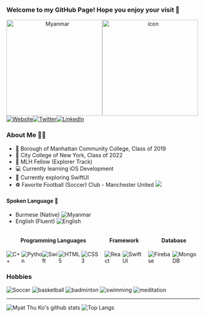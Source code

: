 ### Welcome to my GitHub Page! Hope you enjoy your visit 🙏
<div align="center" style="display: flex">
  <img src="https://img.icons8.com/color/600/000000/myanmar.png" alt="Myanmar" width="250" height="250"/>
  <img src="https://i.imgur.com/HMGua3z.gif" alt="icon" width="250" height="250"/>
</div>

<div align="center" style="display: flex;">
  <a href="https://www.myatthuko.com"><img src="https://img.icons8.com/clouds/100/000000/domain.png" alt="Website"/> </a>  
  <a href="https://twitter.com/myatthu_ko"><img src="https://img.icons8.com/clouds/100/000000/twitter.png" alt="Twitter"/></a> 
  <a href="https://www.linkedin.com/in/myat-thu-k-089938178/"><img src="https://img.icons8.com/clouds/100/000000/linkedin.png" alt="LinkedIn"/></a> 
</div>

<!-- End of Social Links -->

### About Me 🙋‍♂️
- 🎒 Borough of Manhattan Community College, Class of 2019
- 🎒 City College of New York, Class of 2022
- 💼 MLH Fellow (Explorer Track)
- 💻 Currently learning iOS Development
- 🔭 Currently exploring SwiftUI
- ⚽ Favorite Football (Soccer) Club - Manchester United <img src="https://img.icons8.com/color/24/000000/manchester-united-fc.png"/>

#### Spoken Language 💬
- Burmese (Native) <img src="https://img.icons8.com/color/48/000000/myanmar-circular.png" alt="Myanmar"/>
- English (Fluent) <img src="https://img.icons8.com/color/48/000000/usa-circular.png" alt="English"/>

<!-- End of About Me -->

<div style="display: flex; flex-direction: row; align-content: space-between;">
            <div style="display: flex; flex-direction: column;">
                <h4 style="text-align: center;">Programming Languages </h4>
                <div style="display:flex">
                    <img src="https://img.icons8.com/color/64/000000/c-plus-plus-logo.png" alt="C++" />
                    <img src="https://img.icons8.com/color/64/000000/python.png" alt="Python" />
                    <img src="https://img.icons8.com/fluent/64/000000/swift.png" alt="Swift" />
                    <img src="https://img.icons8.com/color/64/000000/html-5.png" alt="HTML 5" />
                    <img src="https://img.icons8.com/color/64/000000/css3.png" alt="CSS 3" />
                </div>
            </div>
  &nbsp;&nbsp;&nbsp;
            <div style="display: flex; flex-direction: column;">
                <h4 style="text-align: center;">Framework</h4>
                <div style="display:flex">
                    <img src="https://img.icons8.com/officel/64/000000/react.png" alt="React" />
                    <img src="https://img.icons8.com/fluent/64/000000/swiftui.png" alt="SwiftUI" />
                </div>
            </div>
            &nbsp;&nbsp;&nbsp;
            <div style="display: flex; flex-direction: column;">
                <h4 style="text-align: center;">Database</h4>
                <div style="display:flex">
                    <img src="https://img.icons8.com/color/64/000000/google-firebase-console.png" alt="Firebase" />
                    <img src="https://img.icons8.com/color/64/000000/mongodb.png" alt="MongoDB" />
                </div>
            </div>
        </div>

<!-- End of Technical Skills --> 

### Hobbies
<div> 
  <img src="https://img.icons8.com/dusk/64/000000/football.png" alt="Soccer"/>
  <img src="https://img.icons8.com/color/64/000000/basketball-2.png" alt="basketball"/>
  <img src="https://img.icons8.com/color/64/000000/badminton-2.png" alt="badminton"/>
  <img src="https://img.icons8.com/officel/64/000000/swimming.png" alt="swimming"/>
  <img src="https://img.icons8.com/color/64/000000/guru.png" alt="meditation"/>
  
---
![Myat Thu Ko's github stats](https://github-readme-stats.vercel.app/api?username=MyatThuKo&show_icons=true&count_private=true&theme=dark)
![Top Langs](https://github-readme-stats.vercel.app/api/top-langs/?username=MyatThuKo&layout=compact&theme=dark)
